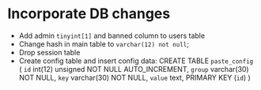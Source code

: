 Incorporate DB changes
=======================
 * Add admin `tinyint[1]` and banned column to users table
 * Change hash in main table to `varchar(12) not null`;
 * Drop session table
 * Create config table and insert config data:
	CREATE TABLE `paste_config` (
		`id` int(12) unsigned NOT NULL AUTO_INCREMENT,
		`group` varchar(30) NOT NULL,
		`key` varchar(30) NOT NULL,
		`value` text,
		PRIMARY KEY (`id`)
	)
